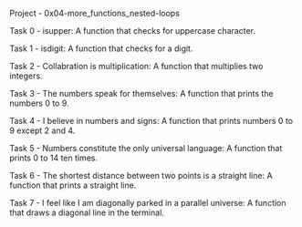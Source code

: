 Project - 0x04-more_functions_nested-loops

Task 0 - isupper: A function that checks for uppercase character.

Task 1 - isdigit: A function that checks for a digit.

Task 2 - Collabration is multiplication: A function that multiplies two integers.

Task 3 - The numbers speak for themselves: A function that prints the numbers 0 to 9.

Task 4 - I believe in numbers and signs: A function that prints numbers 0 to 9 except 2 and 4.

Task 5 - Numbers constitute the only universal language: A function that prints 0 to 14 ten times.

Task 6 - The shortest distance between two points is a straight line: A function that prints a straight line.

Task 7 - I feel like I am diagonally parked in a parallel universe: A function that draws a diagonal line in the terminal.
